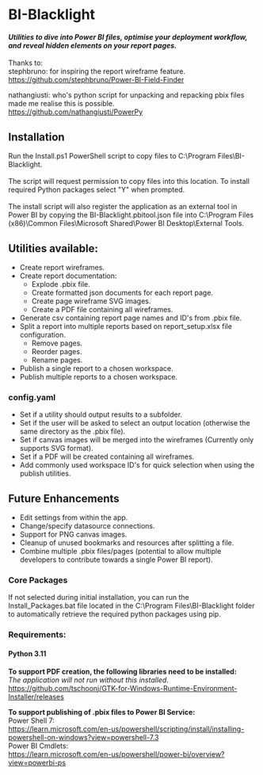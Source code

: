 # BI-Blacklight
#### *Utilities to dive into Power BI files, optimise your deployment workflow, and reveal hidden elements on your report pages.*<br>


Thanks to: <br>
stephbruno: for inspiring the report wireframe feature.<br>
https://github.com/stephbruno/Power-BI-Field-Finder

nathangiusti: who's python script for unpacking and repacking pbix files made me realise this is possible. <br>
https://github.com/nathangiusti/PowerPy

## Installation
Run the Install.ps1 PowerShell script to copy files to C:\Program Files\BI-Blacklight. <br> <br>
The script will request permission to copy files into this location.
To install required Python packages select "Y" when prompted. <br> <br>
The install script will also register the application as an external tool in Power BI by copying the BI-Blacklight.pbitool.json file into C:\Program Files (x86)\Common Files\Microsoft Shared\Power BI Desktop\External Tools.


## Utilities available:
* Create report wireframes.
* Create report documentation:
  * Explode .pbix file.
  * Create formatted json documents for each report page.
  * Create page wireframe SVG images.
  * Create a PDF file containing all wireframes.
* Generate csv containing report page names and ID's from .pbix file.
* Split a report into multiple reports based on report_setup.xlsx file configuration.
  * Remove pages.
  * Reorder pages.
  * Rename pages.
* Publish a single report to a chosen workspace.
* Publish multiple reports to a chosen workspace.

### config.yaml
* Set if a utility should output results to a subfolder.
* Set if the user will be asked to select an output location (otherwise the same directory as the .pbix file).
* Set if canvas images will be merged into the wireframes (Currently only supports SVG format).
* Set if a PDF will be created containing all wireframes.
* Add commonly used workspace ID's for quick selection when using the publish utilities.

## Future Enhancements
* Edit settings from within the app.
* Change/specify datasource connections.
* Support for PNG canvas images.
* Cleanup of unused bookmarks and resources after splitting a file.
* Combine multiple .pbix files/pages (potential to allow multiple developers to contribute towards a single Power BI report).

### Core Packages
If not selected during initial installation, you can run the Install_Packages.bat file located in
the C:\Program Files\BI-Blacklight folder to automatically retrieve the required python packages using pip.
### Requirements:

#### Python 3.11

**To support PDF creation, the following libraries need to be installed:**<br>
*The application will not run without this installed.*<br>
https://github.com/tschoonj/GTK-for-Windows-Runtime-Environment-Installer/releases

**To support publishing of .pbix files to Power BI Service:**<br>
Power Shell 7:\
https://learn.microsoft.com/en-us/powershell/scripting/install/installing-powershell-on-windows?view=powershell-7.3 <br>
Power BI Cmdlets:<br>
https://learn.microsoft.com/en-us/powershell/power-bi/overview?view=powerbi-ps


